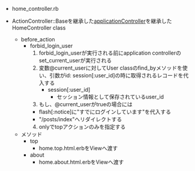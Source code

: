 - home_controller.rb
- ActionController::Baseを継承した[applicationController](./application_controller.rb.md)を継承したHomeController class

  - before_action
    - forbid_login_user
      1. forbid_login_userが実行される前にapplication controllerのset_current_userが実行される
      2. 変数@current_userに対してUser classのfind_byメソッドを使い、引数がid: session[:user_id]の時に取得されるレコードを代入する
         - session[:user_id]
           - セッション情報として保存されているuser_id
      3. もし、@current_userがtrueの場合には
        - flash[:notice]に"すでにログインしています"を代入する
        - "/posts/index"へリダイレクトする
      4. onlyでtopアクションのみを指定する
  - メソッド
    - top
      - home.top.html.erbをViewへ渡す
    - about
      - home.about.html.erbをViewへ渡す